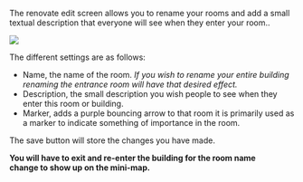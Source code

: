 ---
---
The renovate edit screen allows you to rename your rooms and add a small textual description that everyone will see when they enter your room..

![](http://www.forlornonline.com/images/rennovatedit.jpg)

The different settings are as follows:

*   Name, the name of the room. _If you wish to rename your entire building renaming the entrance room will have that desired effect._
*   Description, the small description you wish people to see when they enter this room or building.
*   Marker, adds a purple bouncing arrow to that room it is primarily used as a marker to indicate something of importance in the room.

The save button will store the changes you have made.

**You will have to exit and re-enter the building for the room name change to show up on the mini-map.**